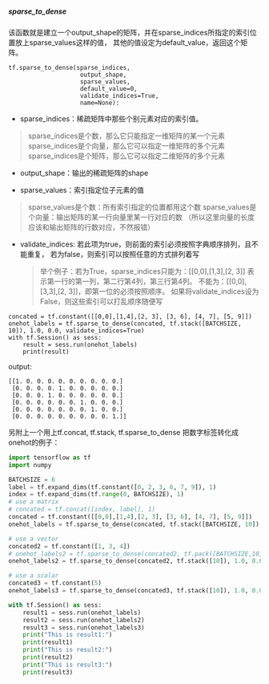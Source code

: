 ##### sparse_to_dense

该函数就是建立一个output_shape的矩阵，并在sparse_indices所指定的索引位置放上sparse_values这样的值，
其他的值设定为default_value，返回这个矩阵。
```
tf.sparse_to_dense(sparse_indices,
                    output_shape,
                    sparse_values,
                    default_value=0,
                    validate_indices=True,
                    name=None):
```

* sparse_indices：稀疏矩阵中那些个别元素对应的索引值。
> sparse_indices是个数，那么它只能指定一维矩阵的某一个元素
  sparse_indices是个向量，那么它可以指定一维矩阵的多个元素
  sparse_indices是个矩阵，那么它可以指定二维矩阵的多个元素
  
* output_shape：输出的稀疏矩阵的shape

* sparse_values：索引指定位子元素的值
> sparse_values是个数：所有索引指定的位置都用这个数
  sparse_values是个向量：输出矩阵的某一行向量里某一行对应的数
  （所以这里向量的长度应该和输出矩阵的行数对应，不然报错）
  
* validate_indices: 若此项为true，则前面的索引必须按照字典顺序排列，且不能重复，
  若为false，则索引可以按照任意的方式排列着写
  > 举个例子：若为True，sparse_indices只能为：[[0,0],[1,3],[2, 3]]
    表示第一行的第一列，第二行第4列，第三行第4列。
    不能为：[[0,0],[3,3],[2, 3]]，即第一位的必须按照顺序。
    如果将validate_indices设为False，则这些索引可以打乱顺序随便写
    
```
concated = tf.constant([[0,0],[1,4],[2, 3], [3, 6], [4, 7], [5, 9]])
onehot_labels = tf.sparse_to_dense(concated, tf.stack([BATCHSIZE, 10]), 1.0, 0.0, validate_indices=True)
with tf.Session() as sess:
    result = sess.run(onehot_labels)
    print(result)
```
output:
```
[[1. 0. 0. 0. 0. 0. 0. 0. 0. 0.]
 [0. 0. 0. 0. 1. 0. 0. 0. 0. 0.]
 [0. 0. 0. 1. 0. 0. 0. 0. 0. 0.]
 [0. 0. 0. 0. 0. 0. 1. 0. 0. 0.]
 [0. 0. 0. 0. 0. 0. 0. 1. 0. 0.]
 [0. 0. 0. 0. 0. 0. 0. 0. 0. 1.]]
```

另附上一个用上tf.concat, tf.stack, tf.sparse_to_dense 把数字标签转化成onehot的例子：
```python
import tensorflow as tf
import numpy

BATCHSIZE = 6
label = tf.expand_dims(tf.constant([0, 2, 3, 6, 7, 9]), 1)
index = tf.expand_dims(tf.range(0, BATCHSIZE), 1)
# use a matrix
# concated = tf.concat([index, label], 1)
concated = tf.constant([[0,0],[1,4],[2, 3], [3, 6], [4, 7], [5, 9]])
onehot_labels = tf.sparse_to_dense(concated, tf.stack([BATCHSIZE, 10]), 1.0, 0.0, validate_indices=True)

# use a vector
concated2 = tf.constant([1, 3, 4])
# onehot_labels2 = tf.sparse_to_dense(concated2, tf.pack([BATCHSIZE,10]), 1.0, 0.0)#cant use ,because output_shape is not a vector
onehot_labels2 = tf.sparse_to_dense(concated2, tf.stack([10]), 1.0, 0.0)  # can use

# use a scalar
concated3 = tf.constant(5)
onehot_labels3 = tf.sparse_to_dense(concated3, tf.stack([10]), 1.0, 0.0)

with tf.Session() as sess:
    result1 = sess.run(onehot_labels)
    result2 = sess.run(onehot_labels2)
    result3 = sess.run(onehot_labels3)
    print("This is result1:")
    print(result1)
    print("This is result2:")
    print(result2)
    print("This is result3:")
    print(result3)

```